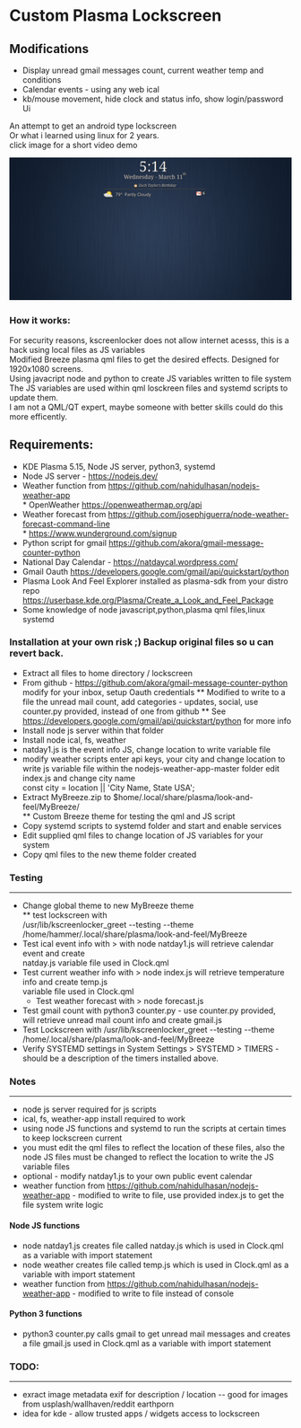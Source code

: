 # Custom Plasma Lockscreen

## Modifications
* Display unread gmail messages count, current weather temp and conditions
* Calendar events - using any web ical
* kb/mouse movement, hide clock and status info, show login/password Ui

An attempt to get an android type lockscreen <br/>
Or what i learned using linux for 2 years. <br/>
click image for a short video demo
<a href="https://streamable.com/d5yiyq" target="_blank"></a>

[![Plasma Lockscreen](lockscreen.png)](https://streamable.com/d5yiyq)

### How it works:
For security reasons, kscreenlocker does not allow internet acesss, 
this is a hack using local files as JS variables <br/>
Modified Breeze plasma qml files to get the desired effects. Designed for 1920x1080 screens. <br/>
Using javacript node and python to create JS variables written to file system <br/>
The JS variables are used within qml losckreen files and systemd scripts to update them. <br/>
I am not a QML/QT expert, maybe someone with better skills could do this more efficently.

## Requirements:
* KDE Plasma 5.15, Node JS server, python3, systemd
* Node JS server - https://nodejs.dev/
* Weather function from https://github.com/nahidulhasan/nodejs-weather-app <br/>
      * OpenWeather https://openweathermap.org/api
* Weather forecast from https://github.com/josephjguerra/node-weather-forecast-command-line <br/>
      * https://www.wunderground.com/signup
* Python script for gmail https://github.com/akora/gmail-message-counter-python
* National Day Calendar - https://natdaycal.wordpress.com/
* Gmail Oauth https://developers.google.com/gmail/api/quickstart/python
* Plasma Look And Feel Explorer installed as plasma-sdk from your distro repo
      https://userbase.kde.org/Plasma/Create_a_Look_and_Feel_Package
* Some knowledge of node javascript,python,plasma qml files,linux systemd

### Installation at your own risk ;)  Backup original files so u can revert back.

* Extract all files to home directory / lockscreen
* From github - https://github.com/akora/gmail-message-counter-python modify for your inbox, setup Oauth credentials
   ** Modified to write to a file the unread mail count, add categories - updates, social, 
      use counter.py provided, instead of one from github
   ** See https://developers.google.com/gmail/api/quickstart/python for more info
* Install node js server within that folder
* Install node ical, fs, weather
* natday1.js is the event info JS, change location to write variable file
* modify weather scripts enter api keys, your city and change location to write js variable file
   within the nodejs-weather-app-master folder edit index.js and change city name   
    const city = location || 'City Name, State USA';
* Extract MyBreeze.zip to $home/.local/share/plasma/look-and-feel/MyBreeze/ <br/>
   ** Custom Breeze theme for testing the qml and JS script
* Copy systemd scripts to systemd folder and start and enable services
* Edit supplied qml files to change location of JS variables for your system
* Copy qml files to the new theme folder created

### Testing 
___________
* Change global theme to new MyBreeze theme <br/>
  ** test lockscreen with <br/>
      /usr/lib/kscreenlocker_greet --testing --theme /home/hammer/.local/share/plasma/look-and-feel/MyBreeze  <br/>
* Test ical event info with > with node natday1.js  will retrieve calendar event and create <br/>
   natday.js variable file used in Clock.qml
* Test current weather info with > node index.js will retrieve temperature info and create temp.js <br/>
  variable file used in Clock.qml
  * Test weather forecast with >  node forecast.js <br/>
* Test gmail count with python3 counter.py - use counter.py provided, <br/>
    will retrieve unread mail count info and create gmail.js 
* Test Lockscreen with /usr/lib/kscreenlocker_greet --testing --theme /home/.local/share/plasma/look-and-feel/MyBreeze
* Verify SYSTEMD settings in System Settings  > SYSTEMD > TIMERS  - should be a description of the timers installed above.

### Notes
____________
* node js server required for js scripts
* ical, fs, weather-app install required to work
* using node JS functions and systemd to run the scripts at certain times to keep lockscreen current
* you must edit the qml files to reflect the location of these files, also the node JS files must be changed 
    to reflect the location to write the JS variable files
* optional - modify natday1.js to your own public event calendar
* weather function from https://github.com/nahidulhasan/nodejs-weather-app - 
       modified to write to file, use provided index.js to get the file system write logic

#### Node JS functions
* node natday1.js creates file called natday.js which is used in Clock.qml as a variable with import statement
* node weather creates file called temp.js which is used in Clock.qml as a variable with import statement
* weather function from https://github.com/nahidulhasan/nodejs-weather-app - modified to write to file instead of console

#### Python 3 functions
* python3 counter.py calls gmail to get unread mail messages and creates a file gmail.js  used in Clock.qml as a variable with import statement

### TODO:
_________
* exract image metadata exif for description / location -- good for images from usplash/wallhaven/reddit earthporn
* idea for kde - allow trusted apps / widgets access to lockscreen
